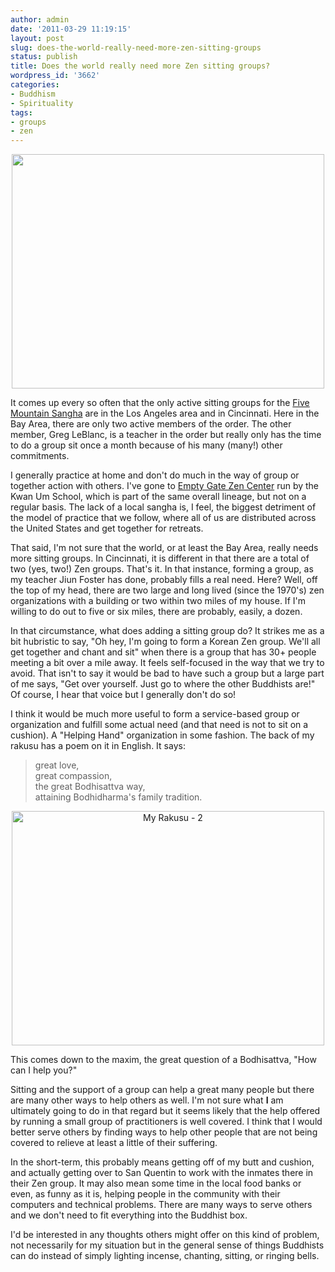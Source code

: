 ```yaml
---
author: admin
date: '2011-03-29 11:19:15'
layout: post
slug: does-the-world-really-need-more-zen-sitting-groups
status: publish
title: Does the world really need more Zen sitting groups?
wordpress_id: '3662'
categories:
- Buddhism
- Spirituality
tags:
- groups
- zen
---
```

<p style="text-align: center"><a href="http://www.flickr.com/photos/albill/5567284148/" title="Untitled by albill, on Flickr"><img src="https://farm6.static.flickr.com/5180/5567284148_33a67fde19.jpg" width="500" height="375" alt="" /></a></p>
It comes up every so often that the only active sitting groups for the <a href="http://www.fivemountain.org">Five Mountain Sangha</a> are in the Los Angeles area and in Cincinnati. Here in the Bay Area, there are only two active members of the order. The other member, Greg LeBlanc, is a teacher in the order but really only has the time to do a group sit once a month because of his many (many!) other commitments.

I generally practice at home and don't do much in the way of group or together action with others. I've gone to <a href="http://emptygatezen.com">Empty Gate Zen Center</a> run by the Kwan Um School, which is part of the same overall lineage, but not on a regular basis. The lack of a local sangha is, I feel, the biggest detriment of the model of practice that we follow, where all of us are distributed across the United States and get together for retreats.

That said, I'm not sure that the world, or at least the Bay Area, really needs more sitting groups. In Cincinnati, it is different in that there are a total of two (yes, two!) Zen groups. That's it. In that instance, forming a group, as my teacher Jiun Foster has done, probably fills a real need. Here? Well, off the top of my head, there are two large and long lived (since the 1970's) zen organizations with a building or two within two miles of my house. If I'm willing to do out to five or six miles, there are probably, easily, a dozen.

In that circumstance, what does adding a sitting group do? It strikes me as a bit hubristic to say, "Oh hey, I'm going to form a Korean Zen group. We'll all get together and chant and sit" when there is a group that has 30+ people meeting a bit over a mile away. It feels self-focused in the way that we try to avoid. That isn't to say it would be bad to have such a group but a large part of me says, "Get over yourself. Just go to where the other Buddhists are!" Of course, I hear that voice but I generally don't do so!

I think it would be much more useful to form a service-based group or organization and fulfill some actual need (and that need is not to sit on a cushion). A "Helping Hand" organization in some fashion. The back of my rakusu has a poem on it in English. It says:
> great love,<br />
> great compassion,<br />
> the great Bodhisattva way,<br />
> attaining Bodhidharma's family tradition.

<p style="text-align:center"><a href="http://www.flickr.com/photos/albill/4473215203/" title="My Rakusu - 2 by albill, on Flickr"><img src="https://farm3.static.flickr.com/2702/4473215203_c13dd7223a.jpg" width="500" height="375" alt="My Rakusu - 2" /></a></p>
This comes down to the maxim, the great question of a Bodhisattva, "How can I help you?" 

Sitting and the support of a group can help a great many people but there are many other ways to help others as well. I'm not sure what <strong>I</strong> am ultimately going to do in that regard but it seems likely that the help offered by running a small group of practitioners is well covered. I think that I would better serve others by finding ways to help other people that are not being covered to relieve at least a little of their suffering.

In the short-term, this probably means getting off of my butt and cushion, and actually getting over to San Quentin to work with the inmates there in their Zen group. It may also mean some time in the local food banks or even, as funny as it is, helping people in the community with their computers and technical problems. There are many ways to serve others and we don't need to fit everything into the Buddhist box.

I'd be interested in any thoughts others might offer on this kind of problem, not necessarily for my situation but in the general sense of things Buddhists can do instead of simply lighting incense, chanting, sitting, or ringing bells.
